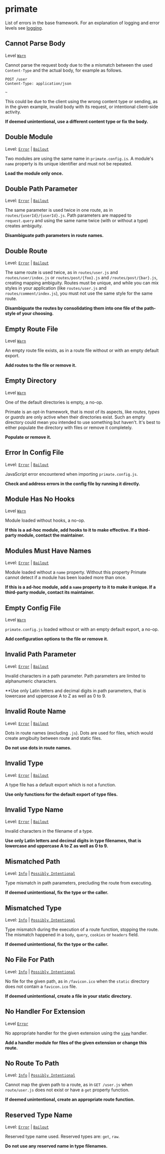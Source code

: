 # primate

List of errors in the base framework. For an explanation of logging and error
levels see [logging](/advanced/logging).

## Cannot Parse Body

Level [`Warn`][warn]

Cannot parse the request body due to the a mismatch between the used
`Content-Type` and the actual body, for example as follows.

```http caption=request with invalid JSON body
POST /user
Content-Type: application/json

~
```

This could be due to the client using the wrong content type or sending, as in
the given example, invalid body with its request, or intentional
client-side activity.

**If deemed unintentional, use a different content type or fix the body.**

## Double Module

Level: [`Error`][error] | [`Bailout`][bailout]

Two modules are using the same name in `primate.config.is`. A module's `name`
property is its unique identifier and must not be repeated.

**Load the module only once.**

## Double Path Parameter

Level: [`Error`][error] | [`Bailout`][bailout]

The same parameter is used twice in one route, as in 
`routes/{userId}/{userId}.js`. Path parameters are mapped to `request.query`
and using the same name twice (with or without a type) creates ambiguity.

**Disambiguate path parameters in route names.**

## Double Route

Level: [`Error`][error] | [`Bailout`][bailout]

The same route is used twice, as in `routes/user.js` and
`routes/user/index.js` or `routes/post/{foo}.js` and `/routes/post/{bar}.js`,
creating mapping ambiguity. Routes must be unique, and while you can mix styles
in your application (like `routes/user.js` and `routes/comment/index.js`), you
must not use the same style for the same route.

**Disambiguate the routes by consolidating them into one file of the path-style
of your choosing.**

## Empty Route File

Level [`Warn`][warn]

An empty route file exists, as in a route file without or with an empty default
export.

**Add routes to the file or remove it.**

## Empty Directory

Level [`Warn`][warn]

One of the default directories is empty, a no-op.

Primate is an opt-in framework, that is most of its aspects, like *routes*,
*types* or *guards* are only active when their directories exist. Such an empty
directory could mean you intended to use something but haven't. It's best to
either populate the directory with files or remove it completely.

**Populate or remove it.**

## Error In Config File

Level: [`Error`][error] | [`Bailout`][bailout]

JavaScript error encountered when importing `primate.config.js`.

**Check and address errors in the config file by running it directly.**

## Module Has No Hooks

Level [`Warn`][warn]

Module loaded without hooks, a no-op.

**If this is a ad-hoc module, add hooks to it to make effective. If a
third-party module, contact the maintainer.**

## Modules Must Have Names

Level: [`Error`][error] | [`Bailout`][bailout]

Module loaded without a `name` property. Without this property Primate cannot
detect if a module has been loaded more than once.

**If this is a ad-hoc module, add a `name` property to it to make it unique. If
a third-party module, contact its maintainer.**

## Empty Config File

Level [`Warn`][warn]

`primate.config.js` loaded without or with an empty default export, a no-op.

**Add configuration options to the file or remove it.**

## Invalid Path Parameter

Level: [`Error`][error] | [`Bailout`][bailout]

Invalid characters in a path parameter. Path parameters are limited to
alphanumeric characters.

**Use only Latin letters and decimal digits in path parameters, that is
lowercase and uppercase A to Z as well as 0 to 9.

## Invalid Route Name

Level: [`Error`][error] | [`Bailout`][bailout]

Dots in route names (excluding `.js`). Dots are used for files, which would
create amgibuity between route and static files.

**Do not use dots in route names.**

## Invalid Type

Level: [`Error`][error] | [`Bailout`][bailout]

A type file has a default export which is not a function.

**Use only functions for the default export of type files.**

## Invalid Type Name

Level: [`Error`][error] | [`Bailout`][bailout]

Invalid characters in the filename of a type.

**Use only Latin letters and decimal digits in type filenames, that is
lowercase and uppercase A to Z as well as 0 to 9.**

## Mismatched Path

Level: [`Info`][info] | [`Possibly Intentional`][possibly-intentional]

Type mismatch in path parameters, precluding the route from executing.

**If deemed unintentional, fix the type or the caller.**

## Mismatched Type

Level: [`Info`][info] | [`Possibly Intentional`][possibly-intentional]

Type mismatch during the execution of a route function, stopping the route.
The mismatch happened in a `body`, `query`, `cookies` or `headers` field.

**If deemed unintentional, fix the type or the caller.**

## No File For Path

Level: [`Info`][info] | [`Possibly Intentional`][possibly-intentional]

No file for the given path, as in `/favicon.ico` when the `static` directory
does not contain a `favicon.ico` file.

**If deemed unintentional, create a file in your static directory.**

## No Handler For Extension

Level [`Error`][error]

No appropriate handler for the given extension using the
[`view`](/guide/responses#view) handler.

**Add a handler module for files of the given extension or change this route.**

## No Route To Path

Level: [`Info`][info] | [`Possibly Intentional`][possibly-intentional]

Cannot map the given path to a route, as in `GET /user.js` when `route/user.js`
does not exist or have a `get` property function.

**If deemed unintentional, create an appropriate route function.**

## Reserved Type Name

Level: [`Error`][error] | [`Bailout`][bailout]

Reserved type name used. Reserved types are: `get`, `raw`.

**Do not use any reserved name in type filenames.**

[error]: /guide/logging#error
[bailout]: /guide/logging#bailout
[warn]: /guide/logging#warn
[info]: /guide/logging#info
[possibly-intentional]: /guide/logging#possibly-intentional
